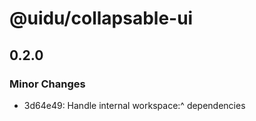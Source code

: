 # @uidu/collapsable-ui

## 0.2.0

### Minor Changes

- 3d64e49: Handle internal workspace:^ dependencies
